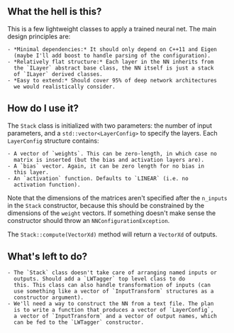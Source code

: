 What the hell is this?
----------------------

This is a few lightweight classes to apply a trained neural net. The
main design principles are:

	- *Minimal dependencies:* It should only depend on C++11 and Eigen
      (maybe I'll add boost to handle parsing of the configuration).
	- *Relatively flat structure:* Each layer in the NN inherits from
      the `ILayer` abstract base class, the NN itself is just a stack
      of `ILayer` derived classes.
	- *Easy to extend:* Should cover 95% of deep network architectures
      we would realistically consider.

How do I use it?
----------------

The `Stack` class is initialized with two parameters: the number of
input parameters, and a `std::vector<LayerConfig>` to specify the
layers. Each `LayerConfig` structure contains:

	- A vector of `weights`. This can be zero-length, in which case no
      matrix is inserted (but the bias and activation layers are).
	- A `bias` vector. Again, it can be zero length for no bias in
	  this layer.
	- An `activation` function. Defaults to `LINEAR` (i.e. no
      activation function).

Note that the dimensions of the matrices aren't specified after the
`n_inputs` in the `Stack` constructor, because this should be
constrained by the dimensions of the `weight` vectors. If something
doesn't make sense the constructor should throw an
`NNConfigurationException`.

The `Stack::compute(VectorXd)` method will return a `VectorXd` of
outputs.

What's left to do?
------------------

	- The `Stack` class doesn't take care of arranging named inputs or
	  outputs. Should add a `LWTagger` top level class to do
	  this. This class can also handle transformation of inputs (can
	  use something like a vector of `InputTransform` structures as a
	  constructor argument).
	- We'll need a way to construct the NN from a text file. The plan
	  is to write a function that produces a vector of `LayerConfig`,
	  a vector of `InputTransform` and a vector of output names, which
	  can be fed to the `LWTagger` constructor.
